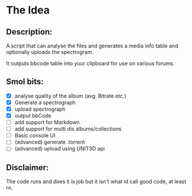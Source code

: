 # The Idea 
## Description:
A script that can analyse the files and generates a media info table and optionally uploads the spectrogram.

It outputs bbcode table into your clipboard for use on various forums.

## Smol bits:
- [x] analyse quality of the album (avg. Bitrate etc.)
- [x] Generate a spectrograph
- [x] upload spectrograph 
- [x] output bbCode
- [ ] add support for Markdown
- [ ] add support for multi dis albums/collections
- [ ] Basic console UI
- [ ] (advanced) generate .torrent 
- [ ] (advanced) upload using UNIT3D api

## Disclaimer:
The code runs and does it is job but it isn't what id call good code, at least rn.
